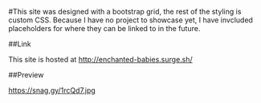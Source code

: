 #This site was designed with a bootstrap grid, the rest of the styling is custom CSS. Because I have no project to showcase yet, I have invcluded placeholders for where they can be linked to in the future. 

##Link

This site is hosted at http://enchanted-babies.surge.sh/

##Preview

https://snag.gy/1rcQd7.jpg

